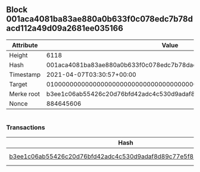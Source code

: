 ## Block 001aca4081ba83ae880a0b633f0c078edc7b78dacd112a49d09a2681ee035166

Attribute | Value
--- | ---
Height | 6118
Hash | 001aca4081ba83ae880a0b633f0c078edc7b78dacd112a49d09a2681ee035166
Timestamp | 2021-04-07T03:30:57+00:00
Target | 0100000000000000000000000000000000000000000000000000000000000000
Merke root | b3ee1c06ab55426c20d76bfd42adc4c530d9adaf8d89c77e5f8227a350b2e27e
Nonce | 884645606

```

```

### Transactions

Hash | Amount
--- | ---
[b3ee1c06ab55426c20d76bfd42adc4c530d9adaf8d89c77e5f8227a350b2e27e](b3ee1c06ab55426c20d76bfd42adc4c530d9adaf8d89c77e5f8227a350b2e27e.md) | 10.00000000 SKEPTI 
